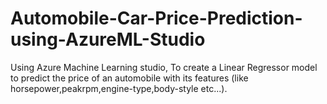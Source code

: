 # Automobile-Car-Price-Prediction-using-AzureML-Studio
 Using Azure Machine Learning studio, To create a Linear Regressor model to predict the price of an automobile with its features (like horsepower,peakrpm,engine-type,body-style etc...).

